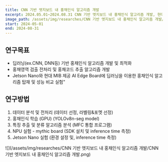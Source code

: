 ```yaml
---
title: CNN 기반 엣지보드 내 홍채인식 알고리즘 개발
excerpt: 2024.05.01~2024.08.31 CNN 기반 엣지보드 내 홍채인식 알고리즘 개발, 현대 MIB #연도 제목 기관
image_path: /assets/img/researches/CNN 기반 엣지보드 내 홍채인식 알고리즘 개발/CNN 기반 엣지보드 내 홍채인식 알고리즘 개발.png #연구 제목
start: 2024-05-01
end: 2024-08-31
---
```


## 연구목표

- 딥러닝(ex.CNN, DNN등) 기반 홍채인식 알고리즘 개발 및 최적화
- 홍채영역 검출 전처리 및 홍채코드 추출 알고리즘 개발
- Jetson Nano와 현대 MIB 제공 AI Edge Board에 딥러닝을 이용한 홍채인식 알고리즘 탑재 및 성능 비교 실험"


## 연구방법
1. 데이터 분석 및 전처리
(데이터 선정, 라벨링&포멧 선정)
2. 홍채인식 학습 (GPU)
(YOLOv8n-seg model)
3. 특징 추출 및 분류 알고리즘 분석
(MFC 통합 프로그램)
4. NPU 실험 - mythic board
(SDK 설치 및 inference time 측정)
5. Jetson Nano 실험
(환경 설정 및, inference time 측정)

![](/assets/img/researches/CNN 기반 엣지보드 내 홍채인식 알고리즘 개발/CNN 기반 엣지보드 내 홍채인식 알고리즘 개발.png)
 

